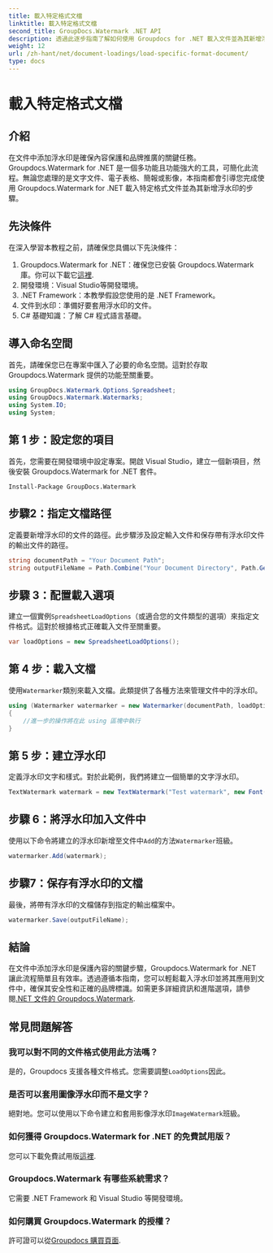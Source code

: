 ```yaml
---
title: 載入特定格式文檔
linktitle: 載入特定格式文檔
second_title: GroupDocs.Watermark .NET API
description: 透過此逐步指南了解如何使用 Groupdocs for .NET 載入文件並為其新增浮水印。輕鬆保護您的內容並為其建立品牌。
weight: 12
url: /zh-hant/net/document-loadings/load-specific-format-document/
type: docs
---
```

# 載入特定格式文檔

## 介紹
在文件中添加浮水印是確保內容保護和品牌推廣的關鍵任務。 Groupdocs.Watermark for .NET 是一個多功能且功能強大的工具，可簡化此流程。無論您處理的是文字文件、電子表格、簡報或影像，本指南都會引導您完成使用 Groupdocs.Watermark for .NET 載入特定格式文件並為其新增浮水印的步驟。
## 先決條件
在深入學習本教程之前，請確保您具備以下先決條件：
1.  Groupdocs.Watermark for .NET：確保您已安裝 Groupdocs.Watermark 庫。你可以下載它[這裡](https://releases.groupdocs.com/Watermark/net/).
2. 開發環境：Visual Studio等開發環境。
3. .NET Framework：本教學假設您使用的是 .NET Framework。
4. 文件到水印：準備好要套用浮水印的文件。
5. C# 基礎知識：了解 C# 程式語言基礎。

## 導入命名空間
首先，請確保您已在專案中匯入了必要的命名空間。這對於存取 Groupdocs.Watermark 提供的功能至關重要。
```csharp
using GroupDocs.Watermark.Options.Spreadsheet;
using GroupDocs.Watermark.Watermarks;
using System.IO;
using System;
```

## 第 1 步：設定您的項目
首先，您需要在開發環境中設定專案。開啟 Visual Studio，建立一個新項目，然後安裝 Groupdocs.Watermark for .NET 套件。
```shell
Install-Package GroupDocs.Watermark
```
## 步驟2：指定文檔路徑
定義要新增浮水印的文件的路徑。此步驟涉及設定輸入文件和保存帶有浮水印文件的輸出文件的路徑。
```csharp
string documentPath = "Your Document Path";
string outputFileName = Path.Combine("Your Document Directory", Path.GetFileName(documentPath));
```
## 步驟 3：配置載入選項
建立一個實例`SpreadsheetLoadOptions`（或適合您的文件類型的選項）來指定文件格式。這對於根據格式正確載入文件至關重要。
```csharp
var loadOptions = new SpreadsheetLoadOptions();
```
## 第 4 步：載入文檔
使用`Watermarker`類別來載入文檔。此類提供了各種方法來管理文件中的浮水印。
```csharp
using (Watermarker watermarker = new Watermarker(documentPath, loadOptions))
{
    //進一步的操作將在此 using 區塊中執行
}
```
## 第 5 步：建立浮水印
定義浮水印文字和樣式。對於此範例，我們將建立一個簡單的文字浮水印。
```csharp
TextWatermark watermark = new TextWatermark("Test watermark", new Font("Arial", 12));
```
## 步驟 6：將浮水印加入文件中
使用以下命令將建立的浮水印新增至文件中`Add`的方法`Watermarker`班級。
```csharp
watermarker.Add(watermark);
```
## 步驟7：保存有浮水印的文檔
最後，將帶有浮水印的文檔儲存到指定的輸出檔案中。
```csharp
watermarker.Save(outputFileName);
```

## 結論
在文件中添加浮水印是保護內容的關鍵步驟，Groupdocs.Watermark for .NET 讓此流程簡單且有效率。透過遵循本指南，您可以輕鬆載入浮水印並將其應用到文件中，確保其安全性和正確的品牌標識。如需更多詳細資訊和進階選項，請參閱[.NET 文件的 Groupdocs.Watermark](https://tutorials.groupdocs.com/Watermark/net/).
## 常見問題解答
### 我可以對不同的文件格式使用此方法嗎？
是的，Groupdocs 支援各種文件格式。您需要調整`LoadOptions`因此。
### 是否可以套用圖像浮水印而不是文字？
絕對地。您可以使用以下命令建立和套用影像浮水印`ImageWatermark`班級。
### 如何獲得 Groupdocs.Watermark for .NET 的免費試用版？
您可以下載免費試用版[這裡](https://releases.groupdocs.com/).
### Groupdocs.Watermark 有哪些系統需求？
它需要 .NET Framework 和 Visual Studio 等開發環境。
### 如何購買 Groupdocs.Watermark 的授權？
許可證可以從[Groupdocs 購買頁面](https://purchase.groupdocs.com/buy).